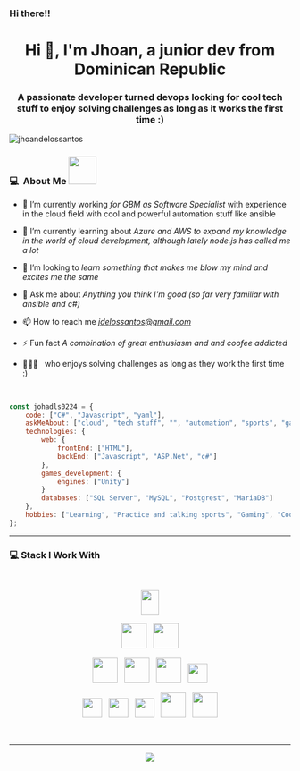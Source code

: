 ### Hi there!!


<h1 align="center">Hi 👋, I'm Jhoan, a junior dev from Dominican Republic</h1>
<h3 align="center">A passionate developer turned devops looking for cool tech stuff to enjoy solving challenges as long as it works the first time :)</h3>

<p align="left"> <img src="https://komarev.com/ghpvc/?username=jhoandelossantos&label=Profile%20views&color=0e75b6&style=flat" alt="jhoandelossantos" /> </p>

### 💻 &nbsp;About Me <img src="https://media.giphy.com/media/VgCDAzcKvsR6OM0uWg/giphy.gif" width="50">

- 🔭 I’m currently working *for GBM as Software Specialist* with experience in the cloud field with cool and powerful automation stuff like ansible

- 🌱 I’m currently learning about *Azure and AWS to expand my knowledge in the world of cloud development, although lately node.js has called me a lot*

- 👯 I’m looking to *learn something that makes me blow my mind and excites me the same*

- 💬 Ask me about   *Anything you think I'm good (so far very familiar with ansible and c#)*

- 📫 How to reach me   *jdelossantos@gmail.com*

- ⚡ Fun fact   *A combination of great enthusiasm and and coofee addicted*

 - 👨‍👦‍👦 &nbsp;  who enjoys solving challenges as long as they work the first time :)


<br>

```javascript
const johadls0224 = {    
    code: ["C#", "Javascript", "yaml"],
    askMeAbout: ["cloud", "tech stuff", "", "automation", "sports", "games"],
    technologies: {
        web: {
            frontEnd: ["HTML"],
            backEnd: ["Javascript", "ASP.Net", "c#"]            
        },        
        games_development: {
            engines: ["Unity"]            
        }
        databases: ["SQL Server", "MySQL", "Postgrest", "MariaDB"]
    },
    hobbies: ["Learning", "Practice and talking sports", "Gaming", "Cooking"]
};
```

---------------------------------------------------------------------------------------------------------------------------------------------------------------------------------

### 💻 Stack I Work With

<br>

<p  align="center">

<img src="https://cdn.svgporn.com/logos/ansible.svg" height="45" width="25%"/>
  </p>
  
<p  align="center">

<img src="https://cdn.svgporn.com/logos/javascript.svg" height="45"/>  
  &nbsp;
<img src="https://cdn.svgporn.com/logos/c-sharp.svg" height="45"/>
  </p>
  
  <p  align="center">

  
<img src="https://www.google.com/url?sa=i&url=https%3A%2F%2Fwww.redhat.com%2Fen%2Ftechnologies%2Fcloud-computing%2Fopenshift&psig=AOvVaw1sMhohVT68SsxF_9c1-lV3&ust=1678308928881000&source=images&cd=vfe&ved=0CBAQjRxqFwoTCLjSvY7ayv0CFQAAAAAdAAAAABAE" height="45"/>
  &nbsp;
<img src="https://img.shields.io/badge/Kubernets-0078D4.svg?&style=for-the-badge&logo=kubernetes&logoColor=white%22" height="45"/>
  &nbsp;
<img src="https://cdn.svgporn.com/logos/docker.svg" height="45"/>  
  &nbsp;
<img src="https://img.shields.io/badge/MySQL-005C84?style=for-the-badge&logo=mysql&logoColor=white" height="35">

 </p>
 

<p align="center">


  <img src="https://img.shields.io/badge/Unity-100000?style=for-the-badge&logo=unity&logoColor=white" height="35">
&nbsp;
    <img src="https://cdn.svgporn.com/logos/redhat.svg" height="35">
&nbsp;
    <img src="https://img.shields.io/badge/Azure_DevOps-0078D7?style=for-the-badge&logo=azure-devops&logoColor=white" height="35">
&nbsp;
  <img src="https://img.shields.io/badge/HTML-239120?style=for-the-badge&logo=html5&logoColor=white" height="45">
&nbsp;
  <img src="https://cdn.svgporn.com/logos/git.svg" height="45">

</p>
<br>

---------------------------------------------------------------------------------------------------------------------------------------------------------------------------------
<p align="center">
    <img src="https://github-readme-stats.vercel.app/api?username=johadls0224&show_icons=true">
</p>